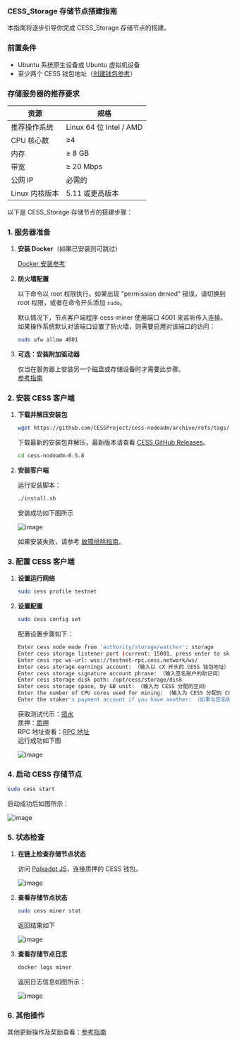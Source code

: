 ### CESS_Storage 存储节点搭建指南

本指南将逐步引导你完成 CESS_Storage 存储节点的搭建。

### 前置条件

- Ubuntu 系统原生设备或 Ubuntu 虚拟机设备
- 至少两个 CESS 钱包地址（[创建钱包参考](https://doc.cess.network/user/cess-account)）

### 存储服务器的推荐要求

| 资源          | 规格                             |
|---------------|----------------------------------|
| 推荐操作系统  | Linux 64 位 Intel / AMD          |
| CPU 核心数    | ≥4                               |
| 内存          | ≥ 8 GB                           |
| 带宽          | ≥ 20 Mbps                        |
| 公网 IP       | 必需的                           |
| Linux 内核版本 | 5.11 或更高版本                  |

以下是 CESS_Storage 存储节点的搭建步骤：

### 1. 服务器准备

1. **安装 Docker**（如果已安装则可跳过）

   [Docker 安装参考](https://docs.docker.com/engine/install/)

2. **防火墙配置**

   以下命令以 root 权限执行。如果出现 "permission denied" 错误，请切换到 root 权限，或者在命令开头添加 `sudo`。

   默认情况下，节点客户端程序 cess-miner 使用端口 4001 来监听传入连接。如果操作系统默认对该端口设置了防火墙，则需要启用对该端口的访问：

   ```bash
   sudo ufw allow 4001
   ```

3. **可选：安装附加驱动器**

   仅当在服务器上安装另一个磁盘或存储设备时才需要此步骤。  
   [参考指南](https://doc.cess.network/cess-miners/storage-miner/running)

### 2. 安装 CESS 客户端

1. **下载并解压安装包**

   ```bash
   wget https://github.com/CESSProject/cess-nodeadm/archive/refs/tags/v0.5.8.tar.gz && tar -xvzf v0.5.8.tar.gz
   ```

   下载最新的安装包并解压，最新版本请查看 [CESS GitHub Releases](https://github.com/CESSProject/cess-nodeadm/tags)。

   ```bash
   cd cess-nodeadm-0.5.8
   ```

2. **安装客户端**

   运行安装脚本：

   ```bash
   ./install.sh
   ```
   安装成功如下图所示

   ![image](https://github.com/user-attachments/assets/757f920c-50cb-4828-9fad-307ed6c7a76c)
     
   如果安装失败，请参考 [故障排除指南](https://doc.cess.network/cess-miners/storage-miner/troubleshooting)。

### 3. 配置 CESS 客户端

1. **设置运行网络**

   ```bash
   sudo cess profile testnet
   ```

2. **设置配置**

   ```bash
   sudo cess config set
   ```

   配置设置步骤如下：

   ```bash
   Enter cess node mode from 'authority/storage/watcher': storage
   Enter cess storage listener port (current: 15001, press enter to skip): （直接回车）
   Enter cess rpc ws-url: wss://testnet-rpc.cess.network/ws/
   Enter cess storage earnings account: （输入以 cX 开头的 CESS 钱包地址）
   Enter cess storage signature account phrase: （输入签名账户的助记词）
   Enter cess storage disk path: /opt/cess/storage/disk
   Enter cess storage space, by GB unit: （输入为 CESS 分配的空间）
   Enter the number of CPU cores used for mining: （输入为 CESS 分配的 CPU 核心数）
   Enter the staker's payment account if you have another: （如果与签名账户一致，直接回车）
   ```

   获取测试代币：[领水](https://cess.network/faucet.html)  
   质押：[质押](https://cess.network/light-wallet/)  
   RPC 地址查看：[RPC 地址](https://scan.cess.network/rpc)  
   运行成功如下图
   
   ![image](https://github.com/user-attachments/assets/274cca27-a776-45af-b2d6-551bcdf4e3ce)  

### 4. 启动 CESS 存储节点

```bash
sudo cess start
```

启动成功后如图所示：

![image](https://github.com/user-attachments/assets/c14a36db-ea84-4302-9ad8-436384246ec2)  

### 5. 状态检查

1. **在链上检查存储节点状态**

   访问 [Polkadot JS](https://polkadot.js.org/apps/#/accounts)，连接质押的 CESS 钱包。

   ![image](https://github.com/user-attachments/assets/69287292-4309-4253-84ce-fe6860ff1072)

3. **查看存储节点状态**

   ```bash
   sudo cess miner stat
   ```
   返回结果如下

   ![image](https://github.com/user-attachments/assets/cc7eb4e0-9766-4482-ae18-a2f6485e2ac7)
   
4. **查看存储节点日志**

   ```bash
   docker logs miner
   ```

   返回日志信息如图所示：

   ![image](https://github.com/user-attachments/assets/a695a85e-6db1-4f33-ad9e-6076acb766f6)  

### 6. 其他操作

其他更新操作及奖励查看：[参考指南](https://doc.cess.network/cess-miners/storage-miner/running)

